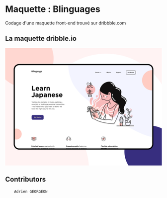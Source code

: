 # Maquette : Blinguages

Codage d'une maquette front-end trouvé sur dribbble.com

## La maquette dribble.io
![Maquette Blinguage](./maquette.png) 


## Contributors
        Adrien GEORGEON